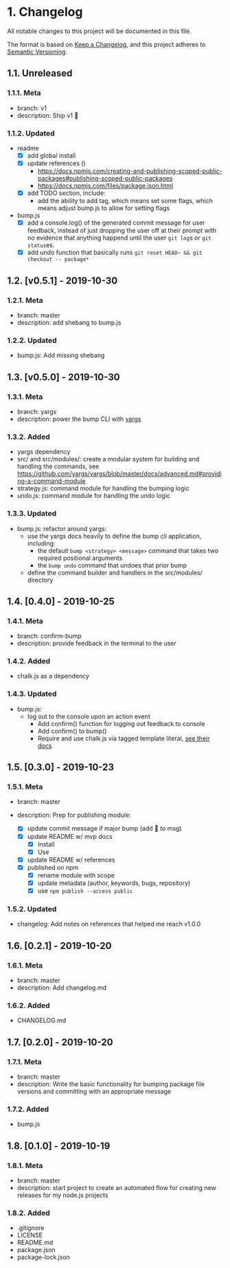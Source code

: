 # 1. Changelog

All notable changes to this project will be documented in this file.

The format is based on [Keep a Changelog](https://keepachangelog.com/en/1.0.0/),
and this project adheres to [Semantic Versioning](https://semver.org/spec/v2.0.0.html).

## 1.1. Unreleased

### 1.1.1. Meta

- branch: v1
- description: Ship v1 🚢

### 1.1.2. Updated

- readme
  - [x] add global install
  - [x] update references ()
    - https://docs.npmjs.com/creating-and-publishing-scoped-public-packages#publishing-scoped-public-packages
    - https://docs.npmjs.com/files/package.json.html
  - [x] add TODO section, include:
    - add the ability to add tag, which means set some flags, which means adjust bump.js to allow for setting flags
- bump.js
  - [x] add a console.log() of the generated commit message for user feedback, instead of just dropping the user off at their prompt with no evidence that anything happend until the user `git log`s or `git status`es.
  - [x] add undo function that basically runs `git reset HEAD~ && git checkout -- package*`

## 1.2. [v0.5.1] - 2019-10-30

### 1.2.1. Meta

- branch: master
- description: add shebang to bump.js

### 1.2.2. Updated

- bump.js: Add missing shebang

## 1.3. [v0.5.0] - 2019-10-30

### 1.3.1. Meta

- branch: yargs
- description: power the bump CLI with [yargs](http://yargs.js.org/)

### 1.3.2. Added

- yargs dependency
- src/ and src/modules/: create a modular system for building and handling the commands, see https://github.com/yargs/yargs/blob/master/docs/advanced.md#providing-a-command-module
- strategy.js: command module for handling the bumping logic
- undo.js: command module for handling the undo logic

### 1.3.3. Updated

- bump.js: refactor around yargs:
  - use the yargs docs heavily to define the bump cli application, including:
    - the default `bump <strategy> <message>` command that takes two required positional arguments
    - the `bump undo` command that undoes that prior bump
  - define the command builder and handlers in the src/modules/ directory

## 1.4. [0.4.0] - 2019-10-25

### 1.4.1. Meta

- branch: confirm-bump
- description: provide feedback in the terminal to the user

### 1.4.2. Added

- chalk.js as a dependency

### 1.4.3. Updated

- bump.js:
  - log out to the console upon an action event
    - Add confirm() function for logging out feedback to console
    - Add confirm() to bump()
    - Require and use chalk.js via tagged template literal, [see their docs](https://www.npmjs.com/package/chalk#usage)

## 1.5. [0.3.0] - 2019-10-23

### 1.5.1. Meta

- branch: master
- description: Prep for publishing module:

  - [x] update commit message if major bump (add 🚢 to msg)
  - [x] update README w/ mvp docs
    - [x] Install
    - [x] Use
  - [x] update README w/ references
  - [x] published on npm
    - [x] rename module with scope
    - [x] update metadata (author, keywords, bugs, repository)
    - [x] use `npm publish --access public`

### 1.5.2. Updated

- changelog: Add notes on references that helped me reach v1.0.0

## 1.6. [0.2.1] - 2019-10-20

### 1.6.1. Meta

- branch: master
- description: Add changelog.md

### 1.6.2. Added

- CHANGELOG.md

## 1.7. [0.2.0] - 2019-10-20

### 1.7.1. Meta

- branch: master
- description: Write the basic functionality for bumping package file versions and committing with an appropriate message

### 1.7.2. Added

- bump.js

## 1.8. [0.1.0] - 2019-10-19

### 1.8.1. Meta

- branch: master
- description: start project to create an automated flow for creating new releases for my node.js projects

### 1.8.2. Added

- .gitignore
- LICENSE
- README.md
- package.json
- package-lock.json
